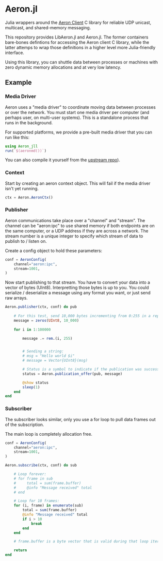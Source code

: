 # Aeron.jl

Julia wrappers around the [Aeron Client](https://github.com/real-logic/Aeron) C library for reliable UDP unicast, multicast, and shared-memory messaging.

This repository provides LibAeron.jl and Aeron.jl. The former containers bare-bones defintions for accessing the Aeron client C library, while the latter attemps to wrap those definitions in a higher level more Julia-friendly interface.

Using this library, you can shuttle data between processes or machines with zero dynamic memory allocations and at very low latency.

## Example

### Media Driver
Aeron uses a "media driver" to coordinate moving data between processes or over the network. You must start one media driver per computer (and perhaps user, on multi-user systems). This is a standalone process that runs in the background.

For supported platforms, we provide a pre-built media driver that you can run like this:
```julia
using Aeron_jll
run(`$(aeronmd())`)
```

You can also compile it yourself from the [upstream repo](https://github.com/real-logic/Aeron)).


### Context
Start by creating an aeron context object. This will fail if the media driver isn't yet running.
```julia
ctx = Aeron.AeronCtx()
```

### Publisher

Aeron communications take place over a "channel" and "stream". The channel can be "aeron:ipc" 
to use shared memory if both endpoints are on the same computer, or a UDP address if they
are across a network.
The stream number is a unique integer to specify which stream of data to publish to / listen on.

Create a config object to hold these parameters:
```julia
conf = AeronConfig(
    channel="aeron:ipc",
    stream=1001,
)
```

Now start publishing to that stream. You have to convert your data into a vector of bytes (UInt8).
Interpretting those bytes is up to you. You could serialize / deserialize a message using any format
you want, or just send raw arrays.
```julia
Aeron.publisher(ctx, conf) do pub
    
    # For this test, send 10,000 bytes incrementing from 0:255 in a repeating cycle.
    message = zeros(UInt8, 10_000)
    
    for i in 1:100000

        message .= rem.(i, 255)


        # Sending a string:        
        # msg = "Hello world $i"
        # message = Vector{UInt8}(msg)

        # Status is a symbol to indicate if the publication was successful.
        status = Aeron.publication_offer(pub, message)

        @show status
        sleep(1)
    end
end
```


### Subscriber

The subscriber looks similar, only you use a for loop to pull data frames out
of the subscription. 

The main loop is completely allocation free.
```julia
conf = AeronConfig(
    channel="aeron:ipc",
    stream=1001,
)

Aeron.subscribe(ctx, conf) do sub

    # Loop forever:
    # for frame in sub
    #     total = sum(frame.buffer)
    #     @info "Message received" total
    # end

    # Loop for 10 frames:
    for (i, frame) in enumerate(sub)
        total = sum(frame.buffer)
        @info "Message received" total
        if i > 10
            break
        end
    end

    # frame.buffer is a byte vector that is valid during that loop iteration only.

    return
end
```
